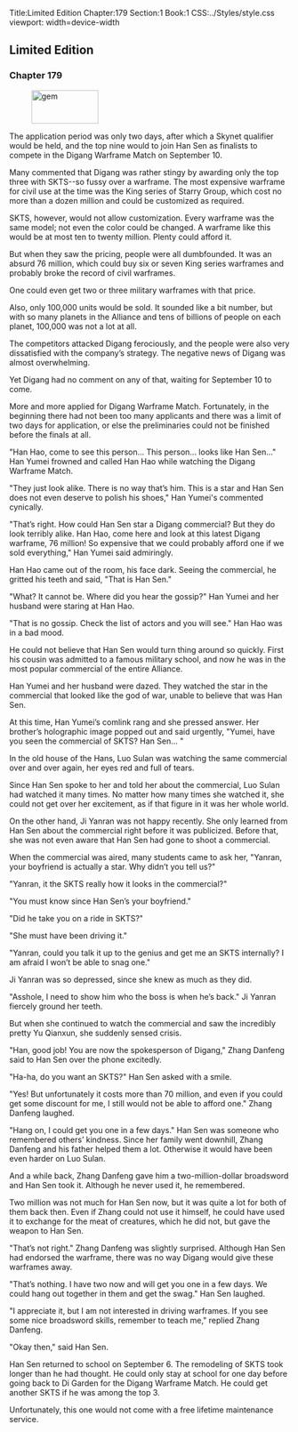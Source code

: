 Title:Limited Edition 
Chapter:179 
Section:1 
Book:1 
CSS:../Styles/style.css 
viewport: width=device-width
  
## Limited Edition
### Chapter 179 
<figure>
	<img src="../Images/gem.gif" alt="gem" id="gem" width="120" height="60" />
</figure>
  

  
  The application period was only two days, after which a Skynet qualifier would be held, and the top nine would to join Han Sen as finalists to compete in the Digang Warframe Match on September 10.

Many commented that Digang was rather stingy by awarding only the top three with SKTS--so fussy over a warframe. The most expensive warframe for civil use at the time was the King series of Starry Group, which cost no more than a dozen million and could be customized as required.

SKTS, however, would not allow customization. Every warframe was the same model; not even the color could be changed. A warframe like this would be at most ten to twenty million. Plenty could afford it.

But when they saw the pricing, people were all dumbfounded. It was an absurd 76 million, which could buy six or seven King series warframes and probably broke the record of civil warframes.

One could even get two or three military warframes with that price.

Also, only 100,000 units would be sold. It sounded like a bit number, but with so many planets in the Alliance and tens of billions of people on each planet, 100,000 was not a lot at all.

The competitors attacked Digang ferociously, and the people were also very dissatisfied with the company’s strategy. The negative news of Digang was almost overwhelming.

Yet Digang had no comment on any of that, waiting for September 10 to come.

More and more applied for Digang Warframe Match. Fortunately, in the beginning there had not been too many applicants and there was a limit of two days for application, or else the preliminaries could not be finished before the finals at all.

"Han Hao, come to see this person... This person... looks like Han Sen..." Han Yumei frowned and called Han Hao while watching the Digang Warframe Match.

"They just look alike. There is no way that’s him. This is a star and Han Sen does not even deserve to polish his shoes," Han Yumei's commented cynically.

"That’s right. How could Han Sen star a Digang commercial? But they do look terribly alike. Han Hao, come here and look at this latest Digang warframe, 76 million! So expensive that we could probably afford one if we sold everything," Han Yumei said admiringly.

Han Hao came out of the room, his face dark. Seeing the commercial, he gritted his teeth and said, "That is Han Sen."

"What? It cannot be. Where did you hear the gossip?" Han Yumei and her husband were staring at Han Hao.

"That is no gossip. Check the list of actors and you will see." Han Hao was in a bad mood.

He could not believe that Han Sen would turn thing around so quickly. First his cousin was admitted to a famous military school, and now he was in the most popular commercial of the entire Alliance.

Han Yumei and her husband were dazed. They watched the star in the commercial that looked like the god of war, unable to believe that was Han Sen.

At this time, Han Yumei’s comlink rang and she pressed answer. Her brother’s holographic image popped out and said urgently, "Yumei, have you seen the commercial of SKTS? Han Sen... "

In the old house of the Hans, Luo Sulan was watching the same commercial over and over again, her eyes red and full of tears.

Since Han Sen spoke to her and told her about the commercial, Luo Sulan had watched it many times. No matter how many times she watched it, she could not get over her excitement, as if that figure in it was her whole world.

On the other hand, Ji Yanran was not happy recently. She only learned from Han Sen about the commercial right before it was publicized. Before that, she was not even aware that Han Sen had gone to shoot a commercial.

When the commercial was aired, many students came to ask her, "Yanran, your boyfriend is actually a star. Why didn’t you tell us?"

"Yanran, it the SKTS really how it looks in the commercial?"

"You must know since Han Sen’s your boyfriend."

"Did he take you on a ride in SKTS?"

"She must have been driving it."

"Yanran, could you talk it up to the genius and get me an SKTS internally? I am afraid I won’t be able to snag one."

Ji Yanran was so depressed, since she knew as much as they did.

"Asshole, I need to show him who the boss is when he’s back." Ji Yanran fiercely ground her teeth.

But when she continued to watch the commercial and saw the incredibly pretty Yu Qianxun, she suddenly sensed crisis.

"Han, good job! You are now the spokesperson of Digang," Zhang Danfeng said to Han Sen over the phone excitedly.

"Ha-ha, do you want an SKTS?" Han Sen asked with a smile.

"Yes! But unfortunately it costs more than 70 million, and even if you could get some discount for me, I still would not be able to afford one." Zhang Danfeng laughed.

"Hang on, I could get you one in a few days." Han Sen was someone who remembered others’ kindness. Since her family went downhill, Zhang Danfeng and his father helped them a lot. Otherwise it would have been even harder on Luo Sulan.

And a while back, Zhang Danfeng gave him a two-million-dollar broadsword and Han Sen took it. Although he never used it, he remembered.

Two million was not much for Han Sen now, but it was quite a lot for both of them back then. Even if Zhang could not use it himself, he could have used it to exchange for the meat of creatures, which he did not, but gave the weapon to Han Sen.

"That’s not right." Zhang Danfeng was slightly surprised. Although Han Sen had endorsed the warframe, there was no way Digang would give these warframes away.

"That’s nothing. I have two now and will get you one in a few days. We could hang out together in them and get the swag." Han Sen laughed.

"I appreciate it, but I am not interested in driving warframes. If you see some nice broadsword skills, remember to teach me," replied Zhang Danfeng.

"Okay then," said Han Sen.

Han Sen returned to school on September 6. The remodeling of SKTS took longer than he had thought. He could only stay at school for one day before going back to Di Garden for the Digang Warframe Match. He could get another SKTS if he was among the top 3.

Unfortunately, this one would not come with a free lifetime maintenance service.

